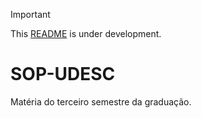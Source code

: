 > [!IMPORTANT]
> This [README](https://github.com/mateusadada/python-DAD1-UDESC) is under development.

# SOP-UDESC
Matéria do terceiro semestre da graduação.
